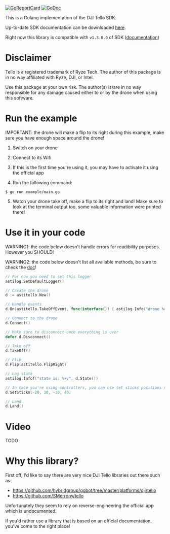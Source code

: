 [![GoReportCard](http://goreportcard.com/badge/github.com/asticode/go-astitello)](http://goreportcard.com/report/github.com/asticode/go-astitello)
[![GoDoc](https://godoc.org/github.com/asticode/go-astitello?status.svg)](https://godoc.org/github.com/asticode/go-astitello)

This is a Golang implementation of the DJI Tello SDK.

Up-to-date SDK documentation can be downloaded [here](https://www.ryzerobotics.com/fr/tello/downloads).

Right now this library is compatible with `v1.3.0.0` of SDK ([documentation](https://terra-1-g.djicdn.com/2d4dce68897a46b19fc717f3576b7c6a/Tello%20%E7%BC%96%E7%A8%8B%E7%9B%B8%E5%85%B3/For%20Tello/Tello%20SDK%20Documentation%20EN_1.3_1122.pdf))

# Disclaimer

Tello is a registered trademark of Ryze Tech. The author of this package is in no way affiliated with Ryze, DJI, or Intel.

Use this package at your own risk. The author(s) is/are in no way responsible for any damage caused either to or by the drone when using this software.

# Run the example

IMPORTANT: the drone will make a flip to its right during this example, make sure you have enough space around the drone!

1) Switch on your drone

2) Connect to its Wifi

3) If this is the first time you're using it, you may have to activate it using the official app

4) Run the following command:

```
$ go run example/main.go
```

5) Watch your drone take off, make a flip to its right and land! Make sure to look at the terminal output too, some valuable information were printed there!

# Use it in your code

WARNING1: the code below doesn't handle errors for readibility purposes. However you SHOULD!

WARNING2: the code below doesn't list all available methods, be sure to check the [doc](https://godoc.org/github.com/asticode/go-astitello)!

```go
// For now you need to set this logger
astilog.SetDefaultLogger()

// Create the drone
d := astitello.New()

// Handle events
d.On(astitello.TakeOffEvent, func(interface{}) { astilog.Info("drone has took off!") })

// Connect to the drone
d.Connect()

// Make sure to disconnect once everything is over
defer d.Disconnect()

// Take off
d.TakeOff()

// Flip
d.Flip(astitello.FlipRight)

// Log state
astilog.Infof("state is: %+v", d.State())

// In case you're using controllers, you can use set sticks positions directly
d.SetSticks(-20, 10, -30, 40)

// Land
d.Land()
```

# Video

TODO

# Why this library?

First off, I'd like to say there are very nice DJI Tello libraries out there such as:

- https://github.com/hybridgroup/gobot/tree/master/platforms/dji/tello
- https://github.com/SMerrony/tello

Unfortunately they seem to rely on reverse-engineering the official app which is undocumented.

If you'd rather use a library that is based on an official documentation, you've come to the right place!